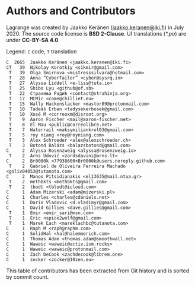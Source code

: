 # Authors and Contributors

Lagrange was created by Jaakko Keränen (<jaakko.keranen@iki.fi>) in July 2020. The source code license is **BSD 2-Clause**. UI translations (_*.po_) are under **CC-BY-SA 4.0**.

Legend: `C` code, `T` translation

```
C  2665  Jaakko Keränen <jaakko.keranen@iki.fi>
CT   39  Nikolay Korotkiy <sikmir@gmail.com>
 T   39  Olga Smirnova <mistresssilvara@hotmail.com>
 T   28  Anna “CyberTailor” <cyber@sysrq.in>
 T   27  Alyssa Liddell <e-liss@tuta.io>
 T   25  Shibo Lyu <github@of.sb>
 T   22  Страхиња Радић <contact@strahinja.org>
 T   17  MCMic <come@chilliet.eu>
 T   15  Wally Hackenslacker <mastor89@protonmail.com>
 T   10  Tadeáš Erban <tadysekerbosek@gmail.com>
 T   10  Xosé M <correoxm@disroot.org>
 T    9  Aaron Fischer <mail@aaron-fischer.net>
 T    8  El Mau <public@correolibre.net>
 T    7  Waterrail <maksymiliankrol03@gmail.com>
 T    5  roy niang <roy@royniang.com>
 T    3  Alex Schroeder <alex@alexschroeder.ch>
 T    3  Botond Balázs <balazsbotond@gmail.com>
C     2  Alyssa Rosenzweig <alyssa@rosenzweig.io>
 T    2  Arns Udovič <zordsdavini@arns.lt>
C     2  Br0000k <77938600+Br0000k@users.noreply.github.com>
 T    2  Gabriel de Oliveira Ferreira Machado <goliv04053@tutanota.com>
C     2  Manos Pitsidianakis <el13635@mail.ntua.gr>
 T    2  methbkts <methbkts@gmail.com>
 T    2  tbodt <tblodt@icloud.com>
C     1  Adam Mizerski <adam@mizerski.pl>
C     1  Charles <charles@cdaniels.net>
C     1  Dario Vladovic <d.vladimyr@gmail.com>
C     1  David Gillies <dave.gillies@gmail.com>
 T    1  Emir <emir_sari@msn.com>
 T    1  Eric <spice2wolf@gmail.com>
 T    1  Marek Ľach <mareklachbc@tutanota.com>
C     1  Raph M <raph@raphm.com>
C     1  SolidHal <hal@halemmerich.com>
C     1  Thomas Adam <thomas.adam@smoothwall.net>
C     1  Waweic <waweic@activ.ism.rocks>
C     1  Waweic <waweic@protonmail.com>
C     1  Zach DeCook <zachdecook@librem.one>
C     1  zocker <zocker@10zen.eu>
```

This table of contributors has been extracted from Git history and is sorted by commit count.